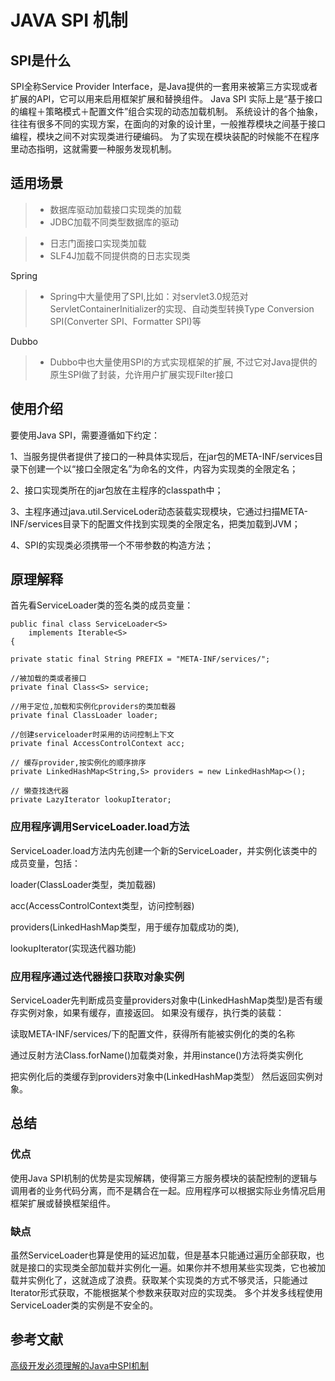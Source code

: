 # JAVA SPI 机制
## SPI是什么

SPI全称Service Provider Interface，是Java提供的一套用来被第三方实现或者扩展的API，它可以用来启用框架扩展和替换组件。
Java SPI 实际上是“基于接口的编程＋策略模式＋配置文件”组合实现的动态加载机制。
系统设计的各个抽象，往往有很多不同的实现方案，在面向的对象的设计里，一般推荐模块之间基于接口编程，模块之间不对实现类进行硬编码。
为了实现在模块装配的时候能不在程序里动态指明，这就需要一种服务发现机制。


## 适用场景

>* 数据库驱动加载接口实现类的加载
>* JDBC加载不同类型数据库的驱动

>* 日志门面接口实现类加载
>* SLF4J加载不同提供商的日志实现类

Spring
>* Spring中大量使用了SPI,比如：对servlet3.0规范对ServletContainerInitializer的实现、自动类型转换Type Conversion SPI(Converter SPI、Formatter SPI)等

Dubbo
>* Dubbo中也大量使用SPI的方式实现框架的扩展, 不过它对Java提供的原生SPI做了封装，允许用户扩展实现Filter接口


## 使用介绍
要使用Java SPI，需要遵循如下约定：

1、当服务提供者提供了接口的一种具体实现后，在jar包的META-INF/services目录下创建一个以“接口全限定名”为命名的文件，内容为实现类的全限定名；

2、接口实现类所在的jar包放在主程序的classpath中；

3、主程序通过java.util.ServiceLoder动态装载实现模块，它通过扫描META-INF/services目录下的配置文件找到实现类的全限定名，把类加载到JVM；

4、SPI的实现类必须携带一个不带参数的构造方法；


## 原理解释
首先看ServiceLoader类的签名类的成员变量：
```
public final class ServiceLoader<S>
    implements Iterable<S>
{

private static final String PREFIX = "META-INF/services/";

//被加载的类或者接口
private final Class<S> service;

//用于定位,加载和实例化providers的类加载器
private final ClassLoader loader;

//创建serviceloader时采用的访问控制上下文
private final AccessControlContext acc;

// 缓存provider,按实例化的顺序排序
private LinkedHashMap<String,S> providers = new LinkedHashMap<>();

// 懒查找迭代器
private LazyIterator lookupIterator;
```

### 应用程序调用ServiceLoader.load方法



ServiceLoader.load方法内先创建一个新的ServiceLoader，并实例化该类中的成员变量，包括：

loader(ClassLoader类型，类加载器)

acc(AccessControlContext类型，访问控制器)

providers(LinkedHashMap类型，用于缓存加载成功的类),

lookupIterator(实现迭代器功能)

### 应用程序通过迭代器接口获取对象实例


ServiceLoader先判断成员变量providers对象中(LinkedHashMap类型)是否有缓存实例对象，如果有缓存，直接返回。
如果没有缓存，执行类的装载：

读取META-INF/services/下的配置文件，获得所有能被实例化的类的名称

通过反射方法Class.forName()加载类对象，并用instance()方法将类实例化

把实例化后的类缓存到providers对象中(LinkedHashMap类型）
然后返回实例对象。



## 总结
### 优点
使用Java SPI机制的优势是实现解耦，使得第三方服务模块的装配控制的逻辑与调用者的业务代码分离，而不是耦合在一起。应用程序可以根据实际业务情况启用框架扩展或替换框架组件。

### 缺点

虽然ServiceLoader也算是使用的延迟加载，但是基本只能通过遍历全部获取，也就是接口的实现类全部加载并实例化一遍。如果你并不想用某些实现类，它也被加载并实例化了，这就造成了浪费。获取某个实现类的方式不够灵活，只能通过Iterator形式获取，不能根据某个参数来获取对应的实现类。
多个并发多线程使用ServiceLoader类的实例是不安全的。
## 参考文献
[高级开发必须理解的Java中SPI机制](https://yq.aliyun.com/articles/640161)
